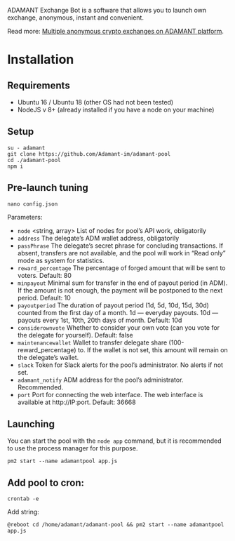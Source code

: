 
ADAMANT Exchange Bot is a software that allows you to launch own exchange, anonymous, instant and convenient.

Read more: [Multiple anonymous crypto exchanges on ADAMANT platform](https://medium.com/adamant-im/multiple-anonymous-crypto-exchanges-on-adamant-platform-11a607be0a9b).


# Installation
## Requirements
* Ubuntu 16 / Ubuntu 18 (other OS had not been tested)
* NodeJS v 8+ (already installed if you have a node on your machine)

## Setup
```
su - adamant
git clone https://github.com/Adamant-im/adamant-pool
cd ./adamant-pool
npm i
```

## Pre-launch tuning
```
nano config.json
```

Parameters:
* `node` <string, array> List of nodes for pool’s API work, obligatorily
* `address` <string> The delegate’s ADM wallet address, obligatorily
* `passPhrase` <string> The delegate’s secret phrase for concluding transactions. If absent, transfers are not available, and the pool will work in “Read only” mode as system for statistics.
* `reward_percentage` <number> The percentage of forged amount that will be sent to voters. Default: 80
* `minpayout` <number> Minimal sum for transfer in the end of payout period (in ADM). If the amount is not enough, the payment will be postponed to the next period. Default: 10
* `payoutperiod` <string> The duration of payout period (1d, 5d, 10d, 15d, 30d) counted from the first day of a month. 1d — everyday payouts. 10d — payouts every 1st, 10th, 20th days of month. Default: 10d
* `considerownvote` <boolean> Whether to consider your own vote (can you vote for the delegate for yourself). Default: false
* `maintenancewallet` <string> Wallet to transfer delegate share (100-reward_percentage) to. If the wallet is not set, this amount will remain on the delegate’s wallet.
* `slack` <string> Token for Slack alerts for the pool’s administrator. No alerts if not set.
* `adamant_notify` <string> ADM address for the pool’s administrator. Recommended.
* `port` <number> Port for connecting the web interface. The web interface is available at http://IP:port. Default: 36668

## Launching
You can start the pool with the `node app` command, but it is recommended to use the process manager for this purpose.
```
pm2 start --name adamantpool app.js 
```

## Add pool to cron:
```
crontab -e
```

Add string:
```
@reboot cd /home/adamant/adamant-pool && pm2 start --name adamantpool app.js
```


